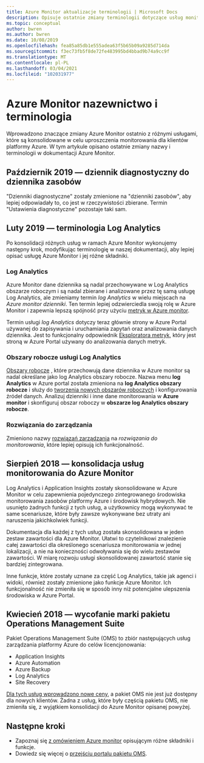 ```yaml
---
title: Azure Monitor aktualizacje terminologii | Microsoft Docs
description: Opisuje ostatnie zmiany terminologii dotyczące usług monitorowania platformy Azure.
ms.topic: conceptual
author: bwren
ms.author: bwren
ms.date: 10/08/2019
ms.openlocfilehash: fea85a85db1e555adea63f5b65b09a9285d714da
ms.sourcegitcommit: f3ec73fb5f8de72fe483995bd4bbad9b74a9cc9f
ms.translationtype: MT
ms.contentlocale: pl-PL
ms.lasthandoff: 03/04/2021
ms.locfileid: "102031977"
---
```

# <a name="azure-monitor-naming-and-terminology-changes"></a>Azure Monitor nazewnictwo i terminologia
Wprowadzono znaczące zmiany Azure Monitor ostatnio z różnymi usługami, które są konsolidowane w celu uproszczenia monitorowania dla klientów platformy Azure. W tym artykule opisano ostatnie zmiany nazwy i terminologii w dokumentacji Azure Monitor.

## <a name="october-2019---diagnostic-log-to-resource-log"></a>Październik 2019 — dziennik diagnostyczny do dziennika zasobów
"Dzienniki diagnostyczne" zostały zmienione na "dzienniki zasobów", aby lepiej odpowiadały to, co jest w rzeczywistości zbierane. Termin "Ustawienia diagnostyczne" pozostaje taki sam.  

## <a name="february-2019---log-analytics-terminology"></a>Luty 2019 — terminologia Log Analytics
Po konsolidacji różnych usług w ramach Azure Monitor wykonujemy następny krok, modyfikując terminologię w naszej dokumentacji, aby lepiej opisać usługę Azure Monitor i jej różne składniki. 

### <a name="log-analytics"></a>Log Analytics
Azure Monitor dane dziennika są nadal przechowywane w Log Analytics obszarze roboczym i są nadal zbierane i analizowane przez tę samą usługę Log Analytics, ale zmieniamy termin _log Analytics_ w wielu miejscach na _Azure monitor dzienniki_. Ten termin lepiej odzwierciedla swoją rolę w Azure Monitor i zapewnia lepszą spójność przy użyciu [metryk w Azure monitor](essentials/data-platform-metrics.md).

Termin usługi _log Analytics_ dotyczy teraz głównie strony w Azure Portal używanej do zapisywania i uruchamiania zapytań oraz analizowania danych dziennika. Jest to funkcjonalny odpowiednik [Eksploratora metryk](essentials/metrics-charts.md), który jest stroną w Azure Portal używany do analizowania danych metryk.

### <a name="log-analytics-workspaces"></a>Obszary robocze usługi Log Analytics
[Obszary robocze](logs/manage-access.md) , które przechowują dane dziennika w Azure monitor są nadal określane jako log Analytics obszary robocze. Nazwa menu **log Analytics** w Azure portal została zmieniona na **log Analytics obszary robocze** i służy do [tworzenia nowych obszarów roboczych](logs/quick-create-workspace.md) i konfigurowania źródeł danych. Analizuj dzienniki i inne dane monitorowania w **Azure monitor** i skonfiguruj obszar roboczy w **obszarze log Analytics obszary robocze**.

### <a name="management-solutions"></a>Rozwiązania do zarządzania
Zmieniono nazwy [rozwiązań zarządzania](insights/solutions.md) na _rozwiązania do monitorowania_, które lepiej opisują ich funkcjonalność.


## <a name="august-2018---consolidation-of-monitoring-services-into-azure-monitor"></a>Sierpień 2018 — konsolidacja usług monitorowania do Azure Monitor
Log Analytics i Application Insights zostały skonsolidowane w Azure Monitor w celu zapewnienia pojedynczego zintegrowanego środowiska monitorowania zasobów platformy Azure i środowisk hybrydowych. Nie usunięto żadnych funkcji z tych usług, a użytkownicy mogą wykonywać te same scenariusze, które były zawsze wykonywane bez utraty ani naruszenia jakichkolwiek funkcji.

Dokumentacja dla każdej z tych usług została skonsolidowana w jeden zestaw zawartości dla Azure Monitor. Ułatwi to czytelnikowi znalezienie całej zawartości dla określonego scenariusza monitorowania w jednej lokalizacji, a nie na konieczności odwoływania się do wielu zestawów zawartości. W miarę rozwoju usługi skonsolidowanej zawartość stanie się bardziej zintegrowana.

Inne funkcje, które zostały uznane za część Log Analytics, takie jak agenci i widoki, również zostały zmienione jako funkcje Azure Monitor. Ich funkcjonalność nie zmieniła się w sposób inny niż potencjalne ulepszenia środowiska w Azure Portal.


## <a name="april-2018---retirement-of-operations-management-suite-brand"></a>Kwiecień 2018 — wycofanie marki pakietu Operations Management Suite
Pakiet Operations Management Suite (OMS) to zbiór następujących usług zarządzania platformy Azure do celów licencjonowania:

- Application Insights
- Azure Automation
- Azure Backup
- Log Analytics
- Site Recovery

[Dla tych usług wprowadzono nowe ceny](https://azure.microsoft.com/blog/introducing-a-new-way-to-purchase-azure-monitoring-services/), a pakiet OMS nie jest już dostępny dla nowych klientów. Żadna z usług, które były częścią pakietu OMS, nie zmieniła się, z wyjątkiem konsolidacji do Azure Monitor opisanej powyżej. 




## <a name="next-steps"></a>Następne kroki

- Zapoznaj się [z omówieniem Azure monitor](overview.md) opisującym różne składniki i funkcje.
- Dowiedz się więcej o [przejściu portalu pakietu OMS](./logs/oms-portal-transition.md).
